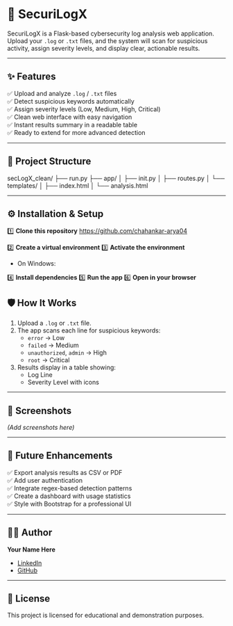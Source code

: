 # 🚀 SecuriLogX
SecuriLogX is a Flask-based cybersecurity log analysis web application.  
Upload your `.log` or `.txt` files, and the system will scan for suspicious activity, assign severity levels, and display clear, actionable results.

---

## ✨ Features
✅ Upload and analyze `.log` / `.txt` files  
✅ Detect suspicious keywords automatically  
✅ Assign severity levels (Low, Medium, High, Critical)  
✅ Clean web interface with easy navigation  
✅ Instant results summary in a readable table  
✅ Ready to extend for more advanced detection

---

## 📂 Project Structure
secLogX_clean/
├── run.py
├── app/
│ ├── init.py
│ ├── routes.py
│ └── templates/
│ ├── index.html
│ └── analysis.html


---

## ⚙️ Installation & Setup

1️⃣ **Clone this repository**
https://github.com/chahankar-arya04


2️⃣ **Create a virtual environment**
3️⃣ **Activate the environment**
- On Windows:

4️⃣ **Install dependencies**
5️⃣ **Run the app**
6️⃣ **Open in your browser**


## 🛡️ How It Works

1. Upload a `.log` or `.txt` file.
2. The app scans each line for suspicious keywords:
   - `error` → Low
   - `failed` → Medium
   - `unauthorized`, `admin` → High
   - `root` → Critical
3. Results display in a table showing:
   - Log Line
   - Severity Level with icons

---

## 🌟 Screenshots

*(Add screenshots here)*

---

## 🧩 Future Enhancements

✅ Export analysis results as CSV or PDF  
✅ Add user authentication  
✅ Integrate regex-based detection patterns  
✅ Create a dashboard with usage statistics  
✅ Style with Bootstrap for a professional UI  

---

## 🧑‍💻 Author

**Your Name Here**
- [LinkedIn](https://www.linkedin.com/in/arya-chahankar-27ba24262/)
- [GitHub](https://github.com/chahankar-arya04)


---

## 📝 License

This project is licensed for educational and demonstration purposes.






